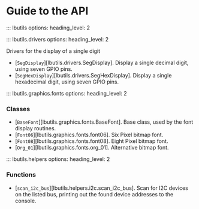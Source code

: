 # Guide to the API

::: lbutils
    options:
        heading_level: 2

::: lbutils.drivers
    options:
        heading_level: 2

Drivers for the display of a single digit

* [`SegDisplay`][lbutils.drivers.SegDisplay]. Display a single decimal digit, using seven GPIO pins.
* [`SegHexDisplay`][lbutils.drivers.SegHexDisplay]. Display a single hexadecimal digit, using seven GPIO pins.

::: lbutils.graphics.fonts
    options:
        heading_level: 2

### Classes

* [`BaseFont`][lbutils.graphics.fonts.BaseFont]. Base class, used  by the font display routines.
* [`Font06`][lbutils.graphics.fonts.font06]. Six Pixel bitmap font.
* [`Font08`][lbutils.graphics.fonts.font08]. Eight Pixel bitmap font.
* [`Org_01`][lbutils.graphics.fonts.org_01]. Alternative bitmap font.

::: lbutils.helpers
    options:
        heading_level: 2

### Functions

* [`scan_i2c_bus`][lbutils.helpers.i2c.scan_i2c_bus]. Scan for I2C devices on the listed bus, printing out the found device addresses to the console.
